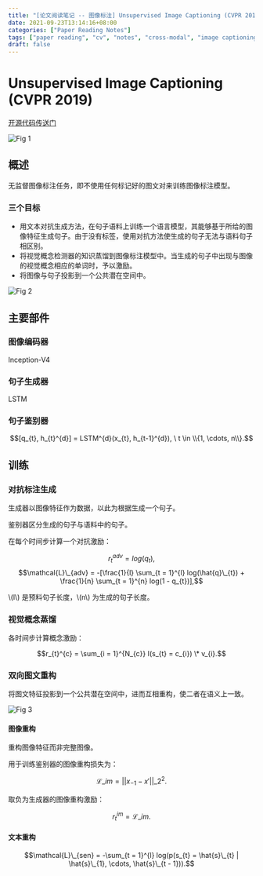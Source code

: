 ```yaml
---
title: "[论文阅读笔记 -- 图像标注] Unsupervised Image Captioning (CVPR 2019)"
date: 2021-09-23T13:14:16+08:00
categories: ["Paper Reading Notes"]
tags: ["paper reading", "cv", "notes", "cross-modal", "image captioning", "unsupervised"]
draft: false
---
```


# Unsupervised Image Captioning (CVPR 2019)

[开源代码传送门](https://github.com/fengyang0317/unsupervised_captioning)

![Fig 1](/images/2021/PRN99/1.png)

## 概述

无监督图像标注任务，即不使用任何标记好的图文对来训练图像标注模型。  

### 三个目标
+ 用文本对抗生成方法，在句子语料上训练一个语言模型，其能够基于所给的图像特征生成句子。由于没有标签，使用对抗方法使生成的句子无法与语料句子相区别。  
+ 将视觉概念检测器的知识蒸馏到图像标注模型中。当生成的句子中出现与图像的视觉概念相应的单词时，予以激励。  
+ 将图像与句子投影到一个公共潜在空间中。  

![Fig 2](/images/2021/PRN99/2.png)

## 主要部件

### 图像编码器

Inception-V4  

### 句子生成器

LSTM  

### 句子鉴别器

$$[q_{t}, h_{t}^{d}] = LSTM^{d}(x_{t}, h_{t-1}^{d}), \ t \in \\{1, \cdots, n\\}.$$

## 训练

### 对抗标注生成

生成器以图像特征作为数据，以此为根据生成一个句子。  

鉴别器区分生成的句子与语料中的句子。  

在每个时间步计算一个对抗激励：  

$$r_{t}^{adv} = log(q_{t}),$$
$$\mathcal{L}\_{adv} = -[\frac{1}{l} \sum_{t = 1}^{l} log(\hat{q}\_{t}) + \frac{1}{n} \sum_{t = 1}^{n} log(1 - q_{t})],$$  

\\(l\\) 是预料句子长度，\\(n\\) 为生成的句子长度。  

### 视觉概念蒸馏

各时间步计算概念激励：  

$$r_{t}^{c} = \sum_{i = 1}^{N_{c}} I(s_{t} = c_{i}) \* v_{i}.$$

### 双向图文重构

将图文特征投影到一个公共潜在空间中，进而互相重构，使二者在语义上一致。  

![Fig 3](/images/2021/PRN99/3.png)

#### 图像重构

重构图像特征而非完整图像。  

用于训练鉴别器的图像重构损失为：  

$$\mathcal{L}\_{im} = ||x_{-1} - x'||\_{2}^{2}.$$

取负为生成器的图像重构激励：  

$$r_{t}^{im} = \mathcal{L}\_{im}.$$

#### 文本重构

$$\mathcal{L}\_{sen} = -\sum_{t = 1}^{l} log(p(s_{t} = \hat{s}\_{t} | \hat{s}\_{1}, \cdots, \hat{s}\_{t - 1})).$$
